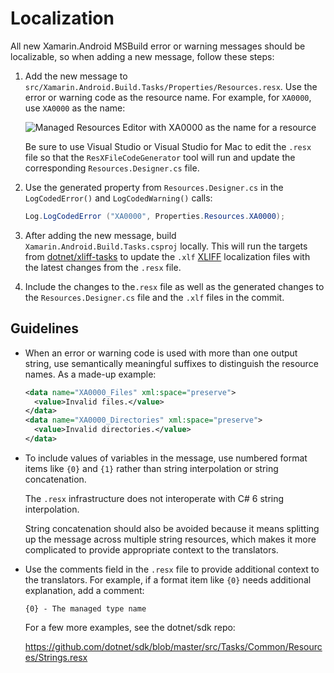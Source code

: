 # Localization

All new Xamarin.Android MSBuild error or warning messages should be localizable,
so when adding a new message, follow these steps:

 1. Add the new message to
    `src/Xamarin.Android.Build.Tasks/Properties/Resources.resx`.  Use the error
    or warning code as the resource name.  For example, for `XA0000`, use
    `XA0000` as the name:

    ![Managed Resources Editor with XA0000 as the name for a
    resource][resources-editor]

    Be sure to use Visual Studio or Visual Studio for Mac to edit the `.resx`
    file so that the `ResXFileCodeGenerator` tool will run and update the
    corresponding `Resources.Designer.cs` file.

 2. Use the generated property from `Resources.Designer.cs` in the
    `LogCodedError()` and `LogCodedWarning()` calls:

    ```csharp
    Log.LogCodedError ("XA0000", Properties.Resources.XA0000);
    ```

 3. After adding the new message, build `Xamarin.Android.Build.Tasks.csproj`
    locally.  This will run the targets from [dotnet/xliff-tasks][xliff-tasks]
    to update the `.xlf` [XLIFF][xliff] localization files with the latest
    changes from the `.resx` file.

 4. Include the changes to the`.resx` file as well as the generated changes to
    the `Resources.Designer.cs` file and the `.xlf` files in the commit.

## Guidelines

  * When an error or warning code is used with more than one output string, use
    semantically meaningful suffixes to distinguish the resource names.  As a
    made-up example:

    ```xml
    <data name="XA0000_Files" xml:space="preserve">
      <value>Invalid files.</value>
    </data>
    <data name="XA0000_Directories" xml:space="preserve">
      <value>Invalid directories.</value>
    </data>
    ```

  * To include values of variables in the message, use numbered format items
    like `{0}` and `{1}` rather than string interpolation or string
    concatenation.

    The `.resx` infrastructure does not interoperate with C# 6 string
    interpolation.

    String concatenation should also be avoided because it means splitting up
    the message across multiple string resources, which makes it more
    complicated to provide appropriate context to the translators.

  * Use the comments field in the `.resx` file to provide additional context to
    the translators.  For example, if a format item like `{0}` needs additional
    explanation, add a comment:

    ```
    {0} - The managed type name
    ```

    For a few more examples, see the dotnet/sdk repo:

    https://github.com/dotnet/sdk/blob/master/src/Tasks/Common/Resources/Strings.resx

[resources-editor]: ../images/resources-editor-xa0000.png
[xliff-tasks]: https://github.com/dotnet/xliff-tasks
[xliff]: http://docs.oasis-open.org/xliff/v1.2/os/xliff-core.html
